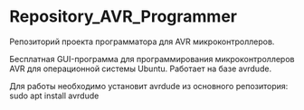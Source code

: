 # Repository_AVR_Programmer
Репозиторий проекта программатора для AVR микроконтроллеров.

Бесплатная GUI-программа для программирования микроконтроллеров AVR для операционной системы Ubuntu.
Работает на базе avrdude.

Для работы необходимо установит avrdude из основного репозитория:
sudo apt install avrdude
